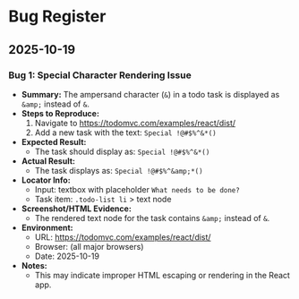 # Bug Register

## 2025-10-19

### Bug 1: Special Character Rendering Issue

- **Summary:** The ampersand character (`&`) in a todo task is displayed as `&amp;` instead of `&`.
- **Steps to Reproduce:**
  1. Navigate to https://todomvc.com/examples/react/dist/
  2. Add a new task with the text: `Special !@#$%^&*()`
- **Expected Result:**
  - The task should display as: `Special !@#$%^&*()`
- **Actual Result:**
  - The task displays as: `Special !@#$%^&amp;*()`
- **Locator Info:**
  - Input: textbox with placeholder `What needs to be done?`
  - Task item: `.todo-list li` > text node
- **Screenshot/HTML Evidence:**
  - The rendered text node for the task contains `&amp;` instead of `&`.
- **Environment:**
  - URL: https://todomvc.com/examples/react/dist/
  - Browser: (all major browsers)
  - Date: 2025-10-19
- **Notes:**
  - This may indicate improper HTML escaping or rendering in the React app.
